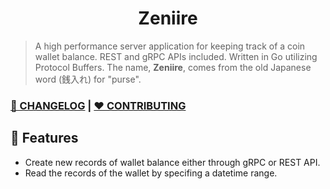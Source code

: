 
<h1 align="center">Zeniire</h1>

> A high performance server application for keeping track of a coin wallet balance. REST and gRPC APIs included. Written in Go utilizing Protocol Buffers.
> The name, **Zeniire**, comes from the old Japanese word (銭入れ) for "purse".

### **[📰 CHANGELOG](CHANGELOG.md)** | **[❤ CONTRIBUTING](CONTRIBUTING.md)**

## 📌 Features
- Create new records of wallet balance either through gRPC or REST API.
- Read the records of the wallet by specifing a datetime range.